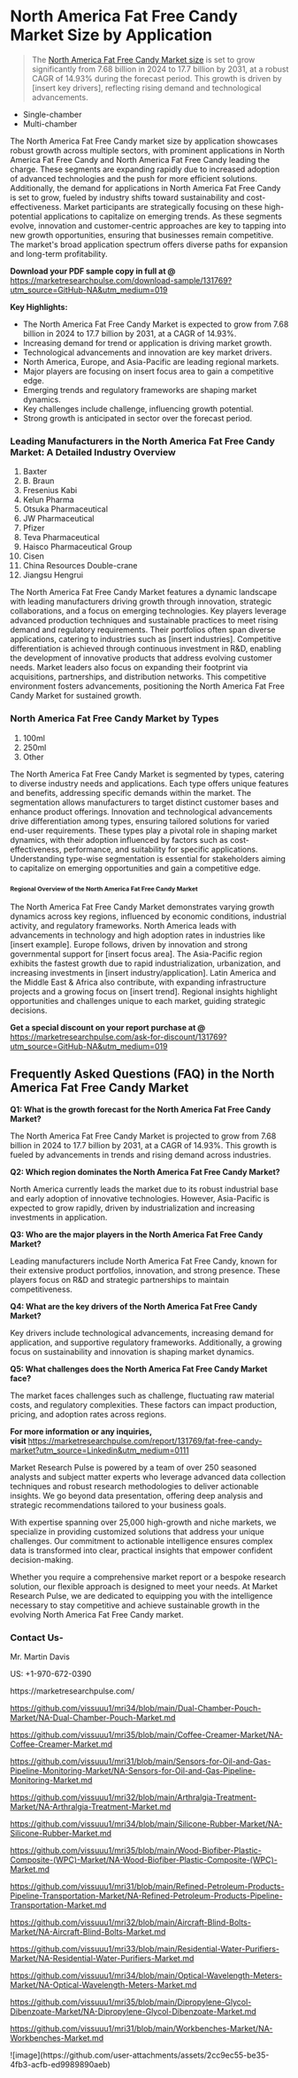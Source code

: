 <h1>North America Fat Free Candy Market&nbsp;Size by Application</h1><blockquote><p>The <a href="https://marketresearchpulse.com/download-sample/131769?utm_source=GitHub-NA&amp;utm_medium=019">North America Fat Free Candy Market size</a> is set to grow significantly from 7.68 billion in 2024 to 17.7 billion by 2031, at a robust CAGR of 14.93% during the forecast period. This growth is driven by [insert key drivers], reflecting rising demand and technological advancements.</p></blockquote><ul><li>Single-chamber<li> Multi-chamber</li></ul><p>The North America Fat Free Candy market size by application showcases robust growth across multiple sectors, with prominent applications in North America Fat Free Candy and North America Fat Free Candy leading the charge. These segments are expanding rapidly due to increased adoption of advanced technologies and the push for more efficient solutions. Additionally, the demand for applications in North America Fat Free Candy is set to grow, fueled by industry shifts toward sustainability and cost-effectiveness. Market participants are strategically focusing on these high-potential applications to capitalize on emerging trends. As these segments evolve, innovation and customer-centric approaches are key to tapping into new growth opportunities, ensuring that businesses remain competitive. The market's broad application spectrum offers diverse paths for expansion and long-term profitability.</p><p><strong>Download your PDF sample copy in full at @ </strong><a href="https://marketresearchpulse.com/download-sample/131769?utm_source=GitHub-NA&amp;utm_medium=019">https://marketresearchpulse.com/download-sample/131769?utm_source=GitHub-NA&amp;utm_medium=019</a></p><p><strong>Key Highlights: </strong></p><ul><li>The North America Fat Free Candy Market is expected to grow from 7.68 billion in 2024 to 17.7 billion by 2031, at a CAGR of 14.93%.</li><li>Increasing demand for trend or application is driving market growth.</li><li>Technological advancements and innovation are key market drivers.</li><li>North America, Europe, and Asia-Pacific are leading regional markets.</li><li>Major players are focusing on insert focus area to gain a competitive edge.</li><li>Emerging trends and regulatory frameworks are shaping market dynamics.</li><li>Key challenges include challenge, influencing growth potential.</li><li>Strong growth is anticipated in sector over the forecast period.</li></ul><h3>Leading Manufacturers in the North America Fat Free Candy Market: A Detailed Industry Overview</h3><ol><li>Baxter</li><li>B. Braun</li><li>Fresenius Kabi</li><li>Kelun Pharma</li><li>Otsuka Pharmaceutical</li><li>JW Pharmaceutical</li><li>Pfizer</li><li>Teva Pharmaceutical</li><li>Haisco Pharmaceutical Group</li><li>Cisen</li><li>China Resources Double-crane</li><li>Jiangsu Hengrui</li></ol><div class="flex max-w-full flex-col flex-grow"><div class="min-h-8 text-message flex w-full flex-col items-end gap-2 whitespace-normal break-words [.text-message+&amp;]:mt-5" dir="auto" data-message-author-role="assistant" data-message-id="fd8432e4-4910-450d-b182-61b7bfb0a01f" data-message-model-slug="gpt-4o"><div class="flex w-full flex-col gap-1 empty:hidden first:pt-[3px]"><div class="markdown prose w-full break-words dark:prose-invert light"><p>The North America Fat Free Candy Market features a dynamic landscape with leading manufacturers driving growth through innovation, strategic collaborations, and a focus on emerging technologies. Key players leverage advanced production techniques and sustainable practices to meet rising demand and regulatory requirements. Their portfolios often span diverse applications, catering to industries such as [insert industries]. Competitive differentiation is achieved through continuous investment in R&amp;D, enabling the development of innovative products that address evolving customer needs. Market leaders also focus on expanding their footprint via acquisitions, partnerships, and distribution networks. This competitive environment fosters advancements, positioning the North America Fat Free Candy Market for sustained growth.</p></div></div></div></div><h3>North America Fat Free Candy Market by Types</h3><ol><li>100ml<li> 250ml<li> Other</li></ol><div class="flex max-w-full flex-col flex-grow"><div class="min-h-8 text-message flex w-full flex-col items-end gap-2 whitespace-normal break-words [.text-message+&amp;]:mt-5" dir="auto" data-message-author-role="assistant" data-message-id="084470be-0bb7-4664-bddf-5156b4f41249" data-message-model-slug="gpt-4o-mini"><div class="flex w-full flex-col gap-1 empty:hidden first:pt-[3px]"><div class="markdown prose w-full break-words dark:prose-invert light"><p>The North America Fat Free Candy Market is segmented by types, catering to diverse industry needs and applications. Each type offers unique features and benefits, addressing specific demands within the market. The segmentation allows manufacturers to target distinct customer bases and enhance product offerings. Innovation and technological advancements drive differentiation among types, ensuring tailored solutions for varied end-user requirements. These types play a pivotal role in shaping market dynamics, with their adoption influenced by factors such as cost-effectiveness, performance, and suitability for specific applications. Understanding type-wise segmentation is essential for stakeholders aiming to capitalize on emerging opportunities and gain a competitive edge.</p></div></div></div></div><h3><span style="font-size: 11px;">Regional Overview of the North America Fat Free Candy Market</span></h3><div class="flex max-w-full flex-col flex-grow"><div class="min-h-8 text-message flex w-full flex-col items-end gap-2 whitespace-normal break-words [.text-message+&amp;]:mt-5" dir="auto" data-message-author-role="assistant" data-message-id="e9038762-ce64-4e30-91c9-9bd413514231" data-message-model-slug="gpt-4o-mini"><div class="flex w-full flex-col gap-1 empty:hidden first:pt-[3px]"><div class="markdown prose w-full break-words dark:prose-invert light"><p>The North America Fat Free Candy Market demonstrates varying growth dynamics across key regions, influenced by economic conditions, industrial activity, and regulatory frameworks. North America leads with advancements in technology and high adoption rates in industries like [insert example]. Europe follows, driven by innovation and strong governmental support for [insert focus area]. The Asia-Pacific region exhibits the fastest growth due to rapid industrialization, urbanization, and increasing investments in [insert industry/application]. Latin America and the Middle East &amp; Africa also contribute, with expanding infrastructure projects and a growing focus on [insert trend]. Regional insights highlight opportunities and challenges unique to each market, guiding strategic decisions.</p></div></div></div></div><p><strong>Get a special discount on your report purchase at @ </strong><a href="https://marketresearchpulse.com/ask-for-discount/131769?utm_source=GitHub-NA&amp;utm_medium=019">https://marketresearchpulse.com/ask-for-discount/131769?utm_source=GitHub-NA&amp;utm_medium=019</a></p><h2>Frequently Asked Questions (FAQ) in the North America Fat Free Candy Market</h2><p><strong>Q1: What is the growth forecast for the North America Fat Free Candy Market?</strong></p><p>The North America Fat Free Candy Market is projected to grow from 7.68 billion in 2024 to 17.7 billion by 2031, at a CAGR of 14.93%. This growth is fueled by advancements in trends and rising demand across industries.</p><p><strong>Q2: Which region dominates the North America Fat Free Candy Market?</strong></p><p>North America currently leads the market due to its robust industrial base and early adoption of innovative technologies. However, Asia-Pacific is expected to grow rapidly, driven by industrialization and increasing investments in application.</p><p><strong>Q3: Who are the major players in the North America Fat Free Candy Market?</strong></p><p>Leading manufacturers include North America Fat Free Candy, known for their extensive product portfolios, innovation, and strong presence. These players focus on R&amp;D and strategic partnerships to maintain competitiveness.</p><p><strong>Q4: What are the key drivers of the North America Fat Free Candy Market?</strong></p><p>Key drivers include technological advancements, increasing demand for application, and supportive regulatory frameworks. Additionally, a growing focus on sustainability and innovation is shaping market dynamics.</p><p><strong>Q5: What challenges does the North America Fat Free Candy Market face?</strong></p><p>The market faces challenges such as challenge, fluctuating raw material costs, and regulatory complexities. These factors can impact production, pricing, and adoption rates across regions.</p><p><strong>For more information or any inquiries, visit&nbsp;</strong><a href="https://marketresearchpulse.com/report/131769/fat-free-candy-market?utm_source=Linkedin&utm_medium=0111">https://marketresearchpulse.com/report/131769/fat-free-candy-market?utm_source=Linkedin&utm_medium=0111</a></p><p>Market Research Pulse is powered by a team of over 250 seasoned analysts and subject matter experts who leverage advanced data collection techniques and robust research methodologies to deliver actionable insights. We go beyond data presentation, offering deep analysis and strategic recommendations tailored to your business goals.</p><p>With expertise spanning over 25,000 high-growth and niche markets, we specialize in providing customized solutions that address your unique challenges. Our commitment to actionable intelligence ensures complex data is transformed into clear, practical insights that empower confident decision-making.</p><p>Whether you require a comprehensive market report or a bespoke research solution, our flexible approach is designed to meet your needs. At Market Research Pulse, we are dedicated to equipping you with the intelligence necessary to stay competitive and achieve sustainable growth in the evolving North America Fat Free Candy market.</p><h3><strong>Contact Us-</strong></h3><p>Mr. Martin Davis</p><p>US: +1-970-672-0390</p><p>https://marketresearchpulse.com/</p><p><a href="https://github.com/vissuuu1/mri34/blob/main/Dual-Chamber-Pouch-Market/NA-Dual-Chamber-Pouch-Market.md">https://github.com/vissuuu1/mri34/blob/main/Dual-Chamber-Pouch-Market/NA-Dual-Chamber-Pouch-Market.md</a></p><p><a href="https://github.com/vissuuu1/mri35/blob/main/Coffee-Creamer-Market/NA-Coffee-Creamer-Market.md">https://github.com/vissuuu1/mri35/blob/main/Coffee-Creamer-Market/NA-Coffee-Creamer-Market.md</a></p><p><a href="https://github.com/vissuuu1/mri31/blob/main/Sensors-for-Oil-and-Gas-Pipeline-Monitoring-Market/NA-Sensors-for-Oil-and-Gas-Pipeline-Monitoring-Market.md">https://github.com/vissuuu1/mri31/blob/main/Sensors-for-Oil-and-Gas-Pipeline-Monitoring-Market/NA-Sensors-for-Oil-and-Gas-Pipeline-Monitoring-Market.md</a></p><p><a href="https://github.com/vissuuu1/mri32/blob/main/Arthralgia-Treatment-Market/NA-Arthralgia-Treatment-Market.md">https://github.com/vissuuu1/mri32/blob/main/Arthralgia-Treatment-Market/NA-Arthralgia-Treatment-Market.md</a></p><p><a href="https://github.com/vissuuu1/mri34/blob/main/Silicone-Rubber-Market/NA-Silicone-Rubber-Market.md">https://github.com/vissuuu1/mri34/blob/main/Silicone-Rubber-Market/NA-Silicone-Rubber-Market.md</a></p><p><a href="https://github.com/vissuuu1/mri35/blob/main/Wood-Biofiber-Plastic-Composite-(WPC)-Market/NA-Wood-Biofiber-Plastic-Composite-(WPC)-Market.md">https://github.com/vissuuu1/mri35/blob/main/Wood-Biofiber-Plastic-Composite-(WPC)-Market/NA-Wood-Biofiber-Plastic-Composite-(WPC)-Market.md</a></p><p><a href="https://github.com/vissuuu1/mri31/blob/main/Refined-Petroleum-Products-Pipeline-Transportation-Market/NA-Refined-Petroleum-Products-Pipeline-Transportation-Market.md">https://github.com/vissuuu1/mri31/blob/main/Refined-Petroleum-Products-Pipeline-Transportation-Market/NA-Refined-Petroleum-Products-Pipeline-Transportation-Market.md</a></p><p><a href="https://github.com/vissuuu1/mri32/blob/main/Aircraft-Blind-Bolts-Market/NA-Aircraft-Blind-Bolts-Market.md">https://github.com/vissuuu1/mri32/blob/main/Aircraft-Blind-Bolts-Market/NA-Aircraft-Blind-Bolts-Market.md</a></p><p><a href="https://github.com/vissuuu1/mri33/blob/main/Residential-Water-Purifiers-Market/NA-Residential-Water-Purifiers-Market.md">https://github.com/vissuuu1/mri33/blob/main/Residential-Water-Purifiers-Market/NA-Residential-Water-Purifiers-Market.md</a></p><p><a href="https://github.com/vissuuu1/mri34/blob/main/Optical-Wavelength-Meters-Market/NA-Optical-Wavelength-Meters-Market.md">https://github.com/vissuuu1/mri34/blob/main/Optical-Wavelength-Meters-Market/NA-Optical-Wavelength-Meters-Market.md</a></p><p><a href="https://github.com/vissuuu1/mri35/blob/main/Dipropylene-Glycol-Dibenzoate-Market/NA-Dipropylene-Glycol-Dibenzoate-Market.md">https://github.com/vissuuu1/mri35/blob/main/Dipropylene-Glycol-Dibenzoate-Market/NA-Dipropylene-Glycol-Dibenzoate-Market.md</a></p><p><a href="https://github.com/vissuuu1/mri31/blob/main/Workbenches-Market/NA-Workbenches-Market.md">https://github.com/vissuuu1/mri31/blob/main/Workbenches-Market/NA-Workbenches-Market.md</a></p>
![image](https://github.com/user-attachments/assets/2cc9ec55-be35-4fb3-acfb-ed9989890aeb)
